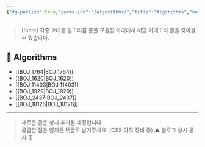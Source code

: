 ```yaml
---
{"dg-publish":true,"permalink":"/algorithms/","title":"Algorithms","noteIcon":"2","created":"2025-08-06T14:45:17.795+09:00","updated":"2025-08-09T00:30:09.680+09:00"}
---
```


> [!note] 각종 코테용 알고리즘 문풀 모음집
아래에서 해당 카테고리 글을 찾아볼 수 있습니다.

## 📂 Algorithms
- [[BOJ_1764\|BOJ_1764]]
- [[BOJ_1620\|BOJ_1620]]
- [[BOJ_11403\|BOJ_11403]]
- [[BOJ_1929\|BOJ_1929]]
- [[BOJ_2437\|BOJ_2437]]
- [[BOJ_18126\|BOJ_18126]]

---

> 새로운 글은 상시 추가될 예정입니다.  
> 궁금한 점은 언제든 댓글로 남겨주세요! (CSS 아직 정비 중)
>⚠️ 블로그 상시 공사 중